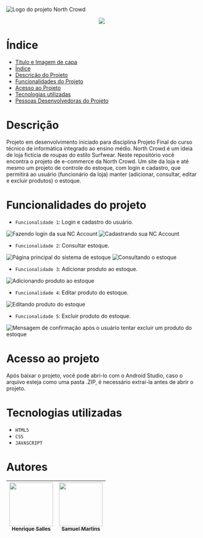![Logo do projeto North Crowd](https://user-images.githubusercontent.com/62960702/204157416-0fc10931-cfab-46dc-9bb0-8cbff61899d5.png)

<p align="center">
<img src="http://img.shields.io/static/v1?label=STATUS&message=EM%20DESENVOLVIMENTO&color=GREEN&style=for-the-badge"/>
</p>

# Índice 

* [Título e Imagem de capa](#Título-e-Imagem-de-capa)
* [Índice](#índice)
* [Descrição do Projeto](#descrição)
* [Funcionalidades do Projeto](#funcionalidades-do-projeto)
* [Acesso ao Projeto](#acesso-ao-projeto)
* [Tecnologias utilizadas](#tecnologias-utilizadas)
* [Pessoas Desenvolvedoras do Projeto](#autores)

# Descrição

Projeto em desenvolvimento iniciado para disciplina Projeto Final do curso técnico de informática integrado ao ensino médio. North Crowd é um ideia de loja fictícia de
roupas do estilo Surfwear. Neste repositório você encontra o projeto de e-commerce da North Crowd. Um site da loja e até mesmo um projeto de controle do estoque, com login
e cadastro, que permitirá ao usuário (funcionário da loja) manter (adicionar, consultar, editar e excluir produtos) o estoque.

# Funcionalidades do projeto

- `Funcionalidade 1`: Login e cadastro do usuário.

![Fazendo login da sua NC Account](https://user-images.githubusercontent.com/62960702/204160186-acf886c9-fdb6-4f35-b486-d29fd1161531.png)
![Cadastrando sua NC Account](https://user-images.githubusercontent.com/62960702/204160189-959f6190-7a4b-4e15-b6ac-f58d2748f4a8.png)

- `Funcionalidade 2`: Consultar estoque.

![Página principal do sistema de estoque](https://user-images.githubusercontent.com/62960702/204160223-88987c9c-3f72-4ab6-b316-8ece4db2fef0.png)
![Consultando o estoque](https://user-images.githubusercontent.com/62960702/204160228-5adfb0c6-9b4b-4a7e-a490-45d41974f4aa.png)

- `Funcionalidade 3`: Adicionar produto ao estoque.

![Adicionando produto ao estoque](https://user-images.githubusercontent.com/62960702/204160249-64629eb1-882f-44d4-adef-26727a93accd.png)

- `Funcionalidade 4`: Editar produto do estoque.

![Editando produto do estoque](https://user-images.githubusercontent.com/62960702/204160263-1649c574-1950-42fb-8c03-6bd5fe1d049f.png)

- `Funcionalidade 5`: Excluir produto do estoque.

![Mensagem de confirmação após o usuário tentar excluir um produto do estoque](https://user-images.githubusercontent.com/62960702/204160275-cfe27f24-5c4b-49f3-8178-398a2dd99c09.png)

# Acesso ao projeto

Após baixar o projeto, você pode abri-lo com o Android Studio, caso o arquivo esteja como uma pasta .ZIP, é necessário extraí-la antes de abrir o projeto.

# Tecnologias utilizadas

* `HTML5`
* `CSS`
* `JAVASCRIPT`

# Autores
| [<img src="https://user-images.githubusercontent.com/62960702/204162297-97b01b7d-7c96-4b1e-bb11-d6848c06b746.jpeg" width=115><br><sub>Henrique Salles</sub>](https://github.com/Henrique-Salles) |  [<img src="https://user-images.githubusercontent.com/62960702/204170527-da49a3b0-df72-4b75-b95e-cf91c101334e.jpeg" width=115><br><sub>Samuel Martins</sub>](https://github.com/samuelmrtns) |
| :---: | :---: |
